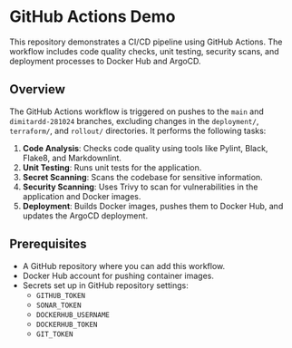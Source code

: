 # GitHub Actions Demo

This repository demonstrates a CI/CD pipeline using GitHub Actions. The workflow includes code quality checks, unit testing, security scans, and deployment processes to Docker Hub and ArgoCD.

## Overview

The GitHub Actions workflow is triggered on pushes to the `main` and `dimitardd-281024` branches, excluding changes in the `deployment/`, `terraform/`, and `rollout/` directories. It performs the following tasks:

1. **Code Analysis**: Checks code quality using tools like Pylint, Black, Flake8, and Markdownlint.
2. **Unit Testing**: Runs unit tests for the application.
3. **Secret Scanning**: Scans the codebase for sensitive information.
4. **Security Scanning**: Uses Trivy to scan for vulnerabilities in the application and Docker images.
5. **Deployment**: Builds Docker images, pushes them to Docker Hub, and updates the ArgoCD deployment.

## Prerequisites

- A GitHub repository where you can add this workflow.
- Docker Hub account for pushing container images.
- Secrets set up in GitHub repository settings:
  - `GITHUB_TOKEN`
  - `SONAR_TOKEN`
  - `DOCKERHUB_USERNAME`
  - `DOCKERHUB_TOKEN`
  - `GIT_TOKEN`
